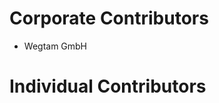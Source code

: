 Corporate Contributors
======================

- Wegtam GmbH

Individual Contributors
=======================

